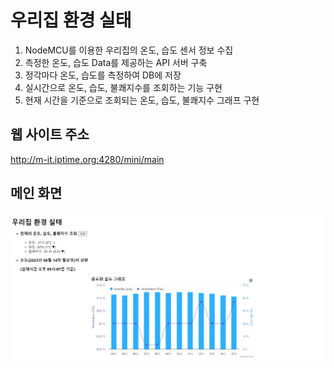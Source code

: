 # 우리집 환경 실태
1. NodeMCU를 이용한 우리집의 온도, 습도 센서 정보 수집 
2. 측정한 온도, 습도 Data를 제공하는 API 서버 구축
3. 정각마다 온도, 습도를 측정하여 DB에 저장
4. 실시간으로 온도, 습도, 불쾌지수를 조회하는 기능 구현
5. 현재 시간을 기준으로 조회되는 온도, 습도, 불쾌지수 그래프 구현

## 웹 사이트 주소
http://m-it.iptime.org:4280/mini/main


## 메인 화면
![메인화면](https://github.com/soheeKim7/temphum/blob/main/MiniProject/etc/main.JPG)
